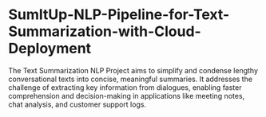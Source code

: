 # SumItUp-NLP-Pipeline-for-Text-Summarization-with-Cloud-Deployment
The Text Summarization NLP Project aims to simplify and condense lengthy conversational texts into concise, meaningful summaries. It addresses the challenge of extracting key information from dialogues, enabling faster comprehension and decision-making in applications like meeting notes, chat analysis, and customer support logs.
